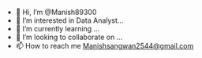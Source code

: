 - 👋 Hi, I’m @Manish89300
- 👀 I’m interested in Data Analyst...
- 🌱 I’m currently learning ...
- 💞️ I’m looking to collaborate on ...
- 📫 How to reach me Manishsangwan2544@gmail.com

<!---
Manish89300/Manish89300 is a ✨ special ✨ repository because its `README.md` (this file) appears on your GitHub profile.
You can click the Preview link to take a look at your changes.
--->
